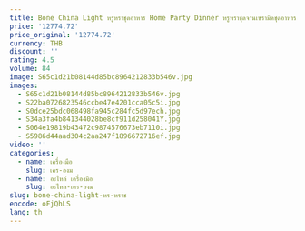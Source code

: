 ```yaml
---
title: Bone China Light หรูหราชุดอาหาร Home Party Dinner หรูหราชุดจานเซรามิคชุดอาหารเย็นหรูหรา
price: '12774.72'
price_original: '12774.72'
currency: THB
discount: ''
rating: 4.5
volume: 84
image: S65c1d21b08144d85bc8964212833b546v.jpg
images:
  - S65c1d21b08144d85bc8964212833b546v.jpg
  - S22ba0726823546ccbe47e4201cca05c5i.jpg
  - S0dce25bdc068498fa945c284fc5d97ech.jpg
  - S34a3fa4b841344028be8cf911d258041Y.jpg
  - S064e19819b43472c9874576673eb7110i.jpg
  - S5986d44aad304c2aa247f1896672716ef.jpg
video: ''
categories:
  - name: เครื่องมือ
    slug: เคร-องม
  - name: อะไหล่ เครื่องมือ
    slug: อะไหล-เคร-องม
slug: bone-china-light-หร-หราช
encode: oFjQhLS
lang: th
---
```

  
